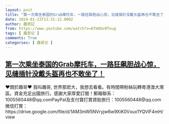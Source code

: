 ```yaml
---
layout: post
title: "第一次乘坐泰国的Grab摩托车，一路狂飙胆战心惊，见缝插针没戴头盔再也不敢坐了！"
date: 2024-01-23T13:31:12.000Z
author: 趣哥記
from: https://www.youtube.com/watch?v=6Tm8Uv0Toug
tags: [ 趣哥记 ]
comments: True
categories: [ 趣哥记 ]
---
```

<!--1706016672000-->
[第一次乘坐泰国的Grab摩托车，一路狂飙胆战心惊，见缝插针没戴头盔再也不敢坐了！](https://www.youtube.com/watch?v=6Tm8Uv0Toug)
------

<div>
♥關於趣哥♥ 我叫趣哥, 世界那麽大，我想去看看。有時間帶粉絲玩轉粵港澳大灣區。資金充足出國旅行。感謝大家厚愛訂閱！郵箱聯系：1005560448@qq.comPayPaI及支付寶打賞資助旅行：1005560448@qq.com微信打賞：https://drive.google.com/file/d/1AM3mW5NVryjw6w9XiK0Vxux1YQVlF4mH/view
</div>
